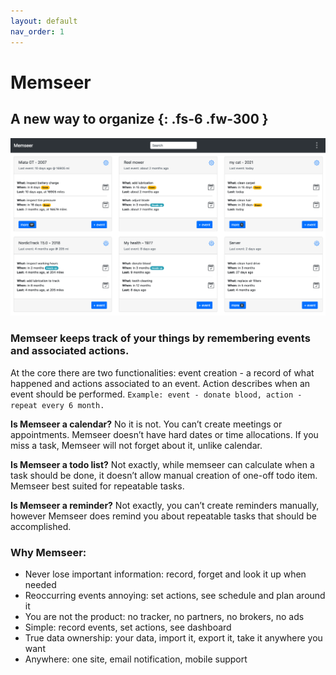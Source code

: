 ```yaml
---
layout: default
nav_order: 1
---
```


# Memseer

A new way to organize
{: .fs-6 .fw-300 }
---

![](assets/images/dashboard.png)

### Memseer keeps track of your things by remembering events and associated actions.

At the core there are two functionalities: event creation - a record of what happened and actions associated to an event. Action describes when an event should
be performed. `Example: event - donate blood, action - repeat every 6 month.`

**Is Memseer a calendar?** No it is not. You can’t create meetings or appointments. Memseer doesn’t have hard dates or time allocations. If you miss a task, Memseer
will not forget about it, unlike calendar.

**Is Memseer a todo list?** Not exactly, while memseer can calculate when a task should be done, it doesn’t allow manual creation of one-off todo item. Memseer best
suited for repeatable tasks.

**Is Memseer a reminder?** Not exactly, you can’t create reminders manually, however Memseer does remind you about repeatable tasks that should be accomplished.

### Why Memseer:
- Never lose important information: record, forget and look it up when needed
- Reoccurring events annoying: set actions, see schedule and plan around it
- You are not the product: no tracker, no partners, no brokers, no ads
- Simple: record events, set actions, see dashboard
- True data ownership: your data, import it, export it, take it anywhere you want
- Anywhere: one site, email notification, mobile support
